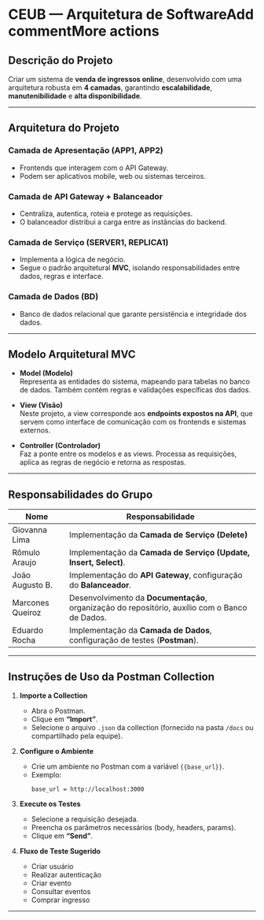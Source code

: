 # CEUB — Arquitetura de SoftwareAdd commentMore actions

## Descrição do Projeto
Criar um sistema de **venda de ingressos online**, desenvolvido com uma arquitetura robusta em **4 camadas**, garantindo **escalabilidade**, **manutenibilidade** e **alta disponibilidade**.

---

## Arquitetura do Projeto

### Camada de Apresentação (APP1, APP2)
- Frontends que interagem com o API Gateway.
- Podem ser aplicativos mobile, web ou sistemas terceiros.

### Camada de API Gateway + Balanceador
- Centraliza, autentica, roteia e protege as requisições.
- O balanceador distribui a carga entre as instâncias do backend.

### Camada de Serviço (SERVER1, REPLICA1)
- Implementa a lógica de negócio.
- Segue o padrão arquitetural **MVC**, isolando responsabilidades entre dados, regras e interface.

### Camada de Dados (BD)
- Banco de dados relacional que garante persistência e integridade dos dados.

---

## Modelo Arquitetural MVC

- **Model (Modelo)**  
  Representa as entidades do sistema, mapeando para tabelas no banco de dados. Também contém regras e validações específicas dos dados.

- **View (Visão)**  
  Neste projeto, a view corresponde aos **endpoints expostos na API**, que servem como interface de comunicação com os frontends e sistemas externos.

- **Controller (Controlador)**  
  Faz a ponte entre os modelos e as views. Processa as requisições, aplica as regras de negócio e retorna as respostas.

---

## Responsabilidades do Grupo

| Nome              | Responsabilidade                                                                                |
|-------------------|-------------------------------------------------------------------------------------------------|
| Giovanna Lima      | Implementação da **Camada de Serviço (Delete)**                                                |
| Rômulo Araujo      | Implementação da **Camada de Serviço (Update, Insert, Select)**.                               |
| João Augusto B.    | Implementação do **API Gateway**, configuração do **Balanceador**.                             |
| Marcones Queiroz   | Desenvolvimento da **Documentação**, organização do repositório, auxílio com o Banco de Dados. |
| Eduardo Rocha      | Implementação da **Camada de Dados**, configuração de testes (**Postman**).                    |

---

## Instruções de Uso da Postman Collection

1. **Importe a Collection**
   - Abra o Postman.
   - Clique em **“Import”**.
   - Selecione o arquivo `.json` da collection (fornecido na pasta `/docs` ou compartilhado pela equipe).

2. **Configure o Ambiente**
   - Crie um ambiente no Postman com a variável `{{base_url}}`.
   - Exemplo:
     ```
     base_url = http://localhost:3000
     ```

3. **Execute os Testes**
   - Selecione a requisição desejada.
   - Preencha os parâmetros necessários (body, headers, params).
   - Clique em **“Send”**.

4. **Fluxo de Teste Sugerido**
   - Criar usuário
   - Realizar autenticação
   - Criar evento
   - Consultar eventos
   - Comprar ingresso

---
